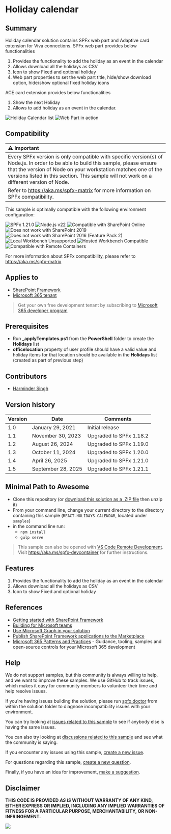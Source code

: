 # Holiday calendar

## Summary

Holiday calendar solution contains SPFx web part and Adaptive card extension for Viva connections. SPFx web part provides below functionalities

1. Provides the functionality to add the holiday as an event in the calendar
2. Allows download all the holidays as CSV
3. Icon to show Fixed and optional holiday
4. Web part properties to set the web part title, hide/show download option, hide/show optional fixed holiday icons

ACE card extension provides below functionalities

1. Show the next Holiday
2. Allows to add holiday as an event in the calendar.

![Holiday Calendar list](./assets/209691123-03ac3c5d-cc8e-490e-8cb2-837539914db8.png)
![Web Part in action](./assets/209691198-4d0cbc31-f0d4-49c8-a1b5-ae8701406221.png)

## Compatibility

| :warning: Important                                                                                                                                                                                                                                                                           |
| :-------------------------------------------------------------------------------------------------------------------------------------------------------------------------------------------------------------------------------------------------------------------------------------------- |
| Every SPFx version is only compatible with specific version(s) of Node.js. In order to be able to build this sample, please ensure that the version of Node on your workstation matches one of the versions listed in this section. This sample will not work on a different version of Node. |
| Refer to <https://aka.ms/spfx-matrix> for more information on SPFx compatibility.                                                                                                                                                                                                             |

This sample is optimally compatible with the following environment configuration:

![SPFx 1.21.0](https://img.shields.io/badge/SPFx-1.21.0-green.svg)
![Node.js v22](https://img.shields.io/badge/Node.js-v22-green.svg)
![Compatible with SharePoint Online](https://img.shields.io/badge/SharePoint%20Online-Compatible-green.svg)
![Does not work with SharePoint 2019](https://img.shields.io/badge/SharePoint%20Server%202019-Incompatible-red.svg "SharePoint Server 2019 requires SPFx 1.4.1 or lower")
![Does not work with SharePoint 2016 (Feature Pack 2)](<https://img.shields.io/badge/SharePoint%20Server%202016%20(Feature%20Pack%202)-Incompatible-red.svg> "SharePoint Server 2016 Feature Pack 2 requires SPFx 1.1")
![Local Workbench Unsupported](https://img.shields.io/badge/Local%20Workbench-Unsupported-red.svg "Local workbench is no longer available as of SPFx 1.13 and above")
![Hosted Workbench Compatible](https://img.shields.io/badge/Hosted%20Workbench-Compatible-green.svg)
![Compatible with Remote Containers](https://img.shields.io/badge/Remote%20Containers-Compatible-green.svg)

For more information about SPFx compatibility, please refer to <https://aka.ms/spfx-matrix>

## Applies to

- [SharePoint Framework](https://learn.microsoft.com/sharepoint/dev/spfx/sharepoint-framework-overview)
- [Microsoft 365 tenant](https://learn.microsoft.com/sharepoint/dev/spfx/set-up-your-development-environment)

> Get your own free development tenant by subscribing to [Microsoft 365 developer program](https://aka.ms/m365/devprogram)

## Prerequisites

- Run **\_applyTemplates.ps1** from the **PowerShell** folder to create the **Holidays** list
- **officelocation** property of user profile should have a valid value and holiday items for that location should be available in the **Holidays** list (created as part of previous step)

## Contributors

- [Harminder Singh](https://github.com/HarminderSethi)

## Version history

| Version | Date               | Comments                |
| ------- | ------------------ | ----------------------- |
| 1.0     | January 29, 2021   | Initial release         |
| 1.1     | November 30, 2023  | Upgraded to SPFx 1.18.2 |
| 1.2     | August 26, 2024    | Upgraded to SPFx 1.19.0 |
| 1.3     | October 11, 2024   | Upgraded to SPFx 1.20.0 |
| 1.4     | April 26, 2025     | Upgraded to SPFx 1.21.0 |
| 1.5     | September 28, 2025 | Upgraded to SPFx 1.21.1 |

## Minimal Path to Awesome

- Clone this repository (or [download this solution as a .ZIP file](https://pnp.github.io/download-partial/?url=https://github.com/pnp/sp-dev-fx-webparts/tree/main/samples/REACT-HOLIDAYS-CALENDAR) then unzip it)
- From your command line, change your current directory to the directory containing this sample (`REACT-HOLIDAYS-CALENDAR`, located under `samples`)
- in the command line run:
  - `npm install`
  - `gulp serve`

> This sample can also be opened with [VS Code Remote Development](https://code.visualstudio.com/docs/remote/remote-overview). Visit <https://aka.ms/spfx-devcontainer> for further instructions.

## Features

1. Provides the functionality to add the holiday as an event in the calendar
2. Allows download all the holidays as CSV
3. Icon to show Fixed and optional holiday

## References

- [Getting started with SharePoint Framework](https://docs.microsoft.com/en-us/sharepoint/dev/spfx/set-up-your-developer-tenant)
- [Building for Microsoft teams](https://docs.microsoft.com/en-us/sharepoint/dev/spfx/build-for-teams-overview)
- [Use Microsoft Graph in your solution](https://docs.microsoft.com/en-us/sharepoint/dev/spfx/web-parts/get-started/using-microsoft-graph-apis)
- [Publish SharePoint Framework applications to the Marketplace](https://docs.microsoft.com/en-us/sharepoint/dev/spfx/publish-to-marketplace-overview)
- [Microsoft 365 Patterns and Practices](https://aka.ms/m365pnp) - Guidance, tooling, samples and open-source controls for your Microsoft 365 development

## Help

We do not support samples, but this community is always willing to help, and we want to improve these samples. We use GitHub to track issues, which makes it easy for community members to volunteer their time and help resolve issues.

If you're having issues building the solution, please run [spfx doctor](https://pnp.github.io/cli-microsoft365/cmd/spfx/spfx-doctor/) from within the solution folder to diagnose incompatibility issues with your environment.

You can try looking at [issues related to this sample](https://github.com/pnp/sp-dev-fx-webparts/issues?q=label%3A%22sample%3A%20REACT-HOLIDAYS-CALENDAR%22) to see if anybody else is having the same issues.

You can also try looking at [discussions related to this sample](https://github.com/pnp/sp-dev-fx-webparts/discussions?discussions_q=REACT-HOLIDAYS-CALENDAR) and see what the community is saying.

If you encounter any issues using this sample, [create a new issue](https://github.com/pnp/sp-dev-fx-webparts/issues/new?assignees=&labels=Needs%3A+Triage+%3Amag%3A%2Ctype%3Abug-suspected%2Csample%3A%20REACT-HOLIDAYS-CALENDAR&template=bug-report.yml&sample=REACT-HOLIDAYS-CALENDAR&authors=@HarminderSethi&title=REACT-HOLIDAYS-CALENDAR%20-%20).

For questions regarding this sample, [create a new question](https://github.com/pnp/sp-dev-fx-webparts/issues/new?assignees=&labels=Needs%3A+Triage+%3Amag%3A%2Ctype%3Aquestion%2Csample%3A%20REACT-HOLIDAYS-CALENDAR&template=question.yml&sample=REACT-HOLIDAYS-CALENDAR&authors=@HarminderSethi&title=REACT-HOLIDAYS-CALENDAR%20-%20).

Finally, if you have an idea for improvement, [make a suggestion](https://github.com/pnp/sp-dev-fx-webparts/issues/new?assignees=&labels=Needs%3A+Triage+%3Amag%3A%2Ctype%3Aenhancement%2Csample%3A%20REACT-HOLIDAYS-CALENDAR&template=suggestion.yml&sample=REACT-HOLIDAYS-CALENDAR&authors=@HarminderSethi&title=REACT-HOLIDAYS-CALENDAR%20-%20).

## Disclaimer

**THIS CODE IS PROVIDED _AS IS_ WITHOUT WARRANTY OF ANY KIND, EITHER EXPRESS OR IMPLIED, INCLUDING ANY IMPLIED WARRANTIES OF FITNESS FOR A PARTICULAR PURPOSE, MERCHANTABILITY, OR NON-INFRINGEMENT.**

<img src="https://m365-visitor-stats.azurewebsites.net/sp-dev-fx-webparts/samples/REACT-HOLIDAYS-CALENDAR" />
